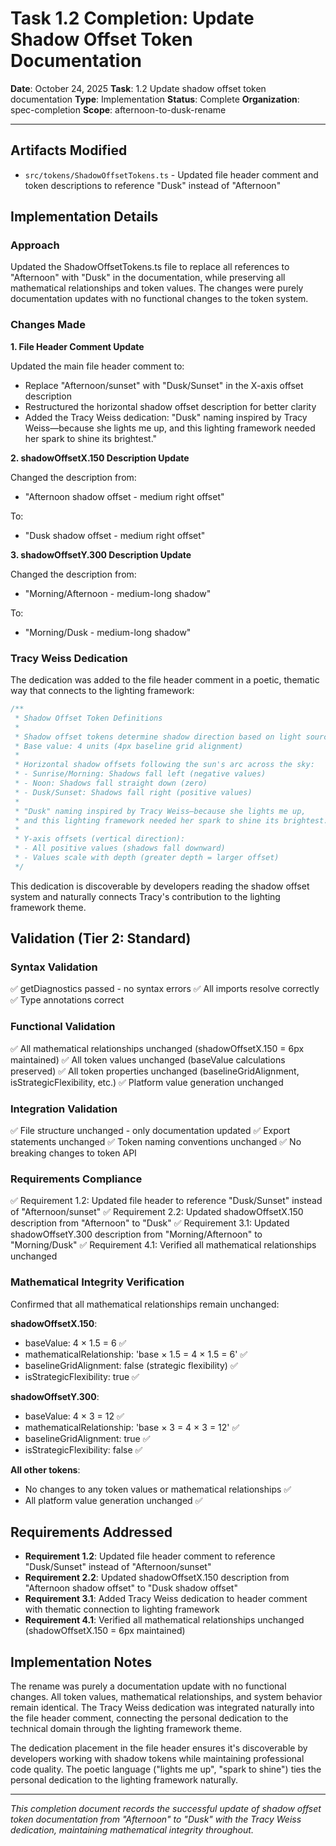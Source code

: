 # Task 1.2 Completion: Update Shadow Offset Token Documentation

**Date**: October 24, 2025
**Task**: 1.2 Update shadow offset token documentation
**Type**: Implementation
**Status**: Complete
**Organization**: spec-completion
**Scope**: afternoon-to-dusk-rename

---

## Artifacts Modified

- `src/tokens/ShadowOffsetTokens.ts` - Updated file header comment and token descriptions to reference "Dusk" instead of "Afternoon"

## Implementation Details

### Approach

Updated the ShadowOffsetTokens.ts file to replace all references to "Afternoon" with "Dusk" in the documentation, while preserving all mathematical relationships and token values. The changes were purely documentation updates with no functional changes to the token system.

### Changes Made

**1. File Header Comment Update**

Updated the main file header comment to:
- Replace "Afternoon/sunset" with "Dusk/Sunset" in the X-axis offset description
- Restructured the horizontal shadow offset description for better clarity
- Added the Tracy Weiss dedication: "Dusk" naming inspired by Tracy Weiss—because she lights me up, and this lighting framework needed her spark to shine its brightest."

**2. shadowOffsetX.150 Description Update**

Changed the description from:
- "Afternoon shadow offset - medium right offset"

To:
- "Dusk shadow offset - medium right offset"

**3. shadowOffsetY.300 Description Update**

Changed the description from:
- "Morning/Afternoon - medium-long shadow"

To:
- "Morning/Dusk - medium-long shadow"

### Tracy Weiss Dedication

The dedication was added to the file header comment in a poetic, thematic way that connects to the lighting framework:

```typescript
/**
 * Shadow Offset Token Definitions
 * 
 * Shadow offset tokens determine shadow direction based on light source position (sun arc).
 * Base value: 4 units (4px baseline grid alignment)
 * 
 * Horizontal shadow offsets following the sun's arc across the sky:
 * - Sunrise/Morning: Shadows fall left (negative values)
 * - Noon: Shadows fall straight down (zero)
 * - Dusk/Sunset: Shadows fall right (positive values)
 * 
 * "Dusk" naming inspired by Tracy Weiss—because she lights me up,
 * and this lighting framework needed her spark to shine its brightest.
 * 
 * Y-axis offsets (vertical direction):
 * - All positive values (shadows fall downward)
 * - Values scale with depth (greater depth = larger offset)
 */
```

This dedication is discoverable by developers reading the shadow offset system and naturally connects Tracy's contribution to the lighting framework theme.

## Validation (Tier 2: Standard)

### Syntax Validation
✅ getDiagnostics passed - no syntax errors
✅ All imports resolve correctly
✅ Type annotations correct

### Functional Validation
✅ All mathematical relationships unchanged (shadowOffsetX.150 = 6px maintained)
✅ All token values unchanged (baseValue calculations preserved)
✅ All token properties unchanged (baselineGridAlignment, isStrategicFlexibility, etc.)
✅ Platform value generation unchanged

### Integration Validation
✅ File structure unchanged - only documentation updated
✅ Export statements unchanged
✅ Token naming conventions unchanged
✅ No breaking changes to token API

### Requirements Compliance
✅ Requirement 1.2: Updated file header to reference "Dusk/Sunset" instead of "Afternoon/sunset"
✅ Requirement 2.2: Updated shadowOffsetX.150 description from "Afternoon" to "Dusk"
✅ Requirement 3.1: Updated shadowOffsetY.300 description from "Morning/Afternoon" to "Morning/Dusk"
✅ Requirement 4.1: Verified all mathematical relationships unchanged

### Mathematical Integrity Verification

Confirmed that all mathematical relationships remain unchanged:

**shadowOffsetX.150**:
- baseValue: 4 × 1.5 = 6 ✅
- mathematicalRelationship: 'base × 1.5 = 4 × 1.5 = 6' ✅
- baselineGridAlignment: false (strategic flexibility) ✅
- isStrategicFlexibility: true ✅

**shadowOffsetY.300**:
- baseValue: 4 × 3 = 12 ✅
- mathematicalRelationship: 'base × 3 = 4 × 3 = 12' ✅
- baselineGridAlignment: true ✅
- isStrategicFlexibility: false ✅

**All other tokens**:
- No changes to any token values or mathematical relationships ✅
- All platform value generation unchanged ✅

## Requirements Addressed

- **Requirement 1.2**: Updated file header comment to reference "Dusk/Sunset" instead of "Afternoon/sunset"
- **Requirement 2.2**: Updated shadowOffsetX.150 description from "Afternoon shadow offset" to "Dusk shadow offset"
- **Requirement 3.1**: Added Tracy Weiss dedication to header comment with thematic connection to lighting framework
- **Requirement 4.1**: Verified all mathematical relationships unchanged (shadowOffsetX.150 = 6px maintained)

## Implementation Notes

The rename was purely a documentation update with no functional changes. All token values, mathematical relationships, and system behavior remain identical. The Tracy Weiss dedication was integrated naturally into the file header comment, connecting the personal dedication to the technical domain through the lighting framework theme.

The dedication placement in the file header ensures it's discoverable by developers working with shadow tokens while maintaining professional code quality. The poetic language ("lights me up", "spark to shine") ties the personal dedication to the lighting framework naturally.

---

*This completion document records the successful update of shadow offset token documentation from "Afternoon" to "Dusk" with the Tracy Weiss dedication, maintaining mathematical integrity throughout.*
